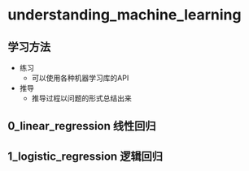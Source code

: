 # understanding_machine_learning

## 学习方法 

- 练习
  - 可以使用各种机器学习库的API
- 推导
  - 推导过程以问题的形式总结出来

## 0_linear_regression   线性回归

## 1_logistic_regression  逻辑回归

